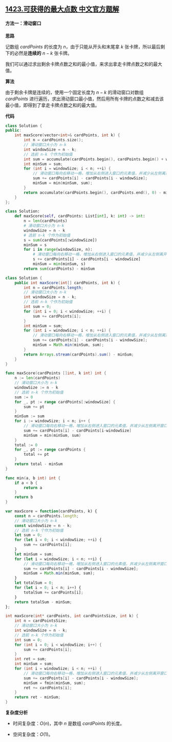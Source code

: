 ## [1423.可获得的最大点数 中文官方题解](https://leetcode.cn/problems/maximum-points-you-can-obtain-from-cards/solutions/100000/ke-huo-de-de-zui-da-dian-shu-by-leetcode-7je9)

#### 方法一：滑动窗口

**思路**

记数组 $\textit{cardPoints}$ 的长度为 $n$，由于只能从开头和末尾拿 $k$ 张卡牌，所以最后剩下的必然是**连续的** $n-k$ 张卡牌。

我们可以通过求出剩余卡牌点数之和的最小值，来求出拿走卡牌点数之和的最大值。

**算法**

由于剩余卡牌是连续的，使用一个固定长度为 $n-k$ 的滑动窗口对数组 $\textit{cardPoints}$ 进行遍历，求出滑动窗口最小值，然后用所有卡牌的点数之和减去该最小值，即得到了拿走卡牌点数之和的最大值。

**代码**

```C++ [sol1-C++]
class Solution {
public:
    int maxScore(vector<int>& cardPoints, int k) {
        int n = cardPoints.size();
        // 滑动窗口大小为 n-k
        int windowSize = n - k;
        // 选前 n-k 个作为初始值
        int sum = accumulate(cardPoints.begin(), cardPoints.begin() + windowSize, 0);
        int minSum = sum;
        for (int i = windowSize; i < n; ++i) {
            // 滑动窗口每向右移动一格，增加从右侧进入窗口的元素值，并减少从左侧离开窗口的元素值
            sum += cardPoints[i] - cardPoints[i - windowSize];
            minSum = min(minSum, sum);
        }
        return accumulate(cardPoints.begin(), cardPoints.end(), 0) - minSum;
    }
};
```

```Python [sol1-Python3]
class Solution:
    def maxScore(self, cardPoints: List[int], k: int) -> int:
        n = len(cardPoints)
        # 滑动窗口大小为 n-k
        windowSize = n - k
        # 选前 n-k 个作为初始值
        s = sum(cardPoints[:windowSize])
        minSum = s
        for i in range(windowSize, n):
            # 滑动窗口每向右移动一格，增加从右侧进入窗口的元素值，并减少从左侧离开窗口的元素值
            s += cardPoints[i] - cardPoints[i - windowSize]
            minSum = min(minSum, s)
        return sum(cardPoints) - minSum
```

```Java [sol1-Java]
class Solution {
    public int maxScore(int[] cardPoints, int k) {
        int n = cardPoints.length;
        // 滑动窗口大小为 n-k
        int windowSize = n - k;
        // 选前 n-k 个作为初始值
        int sum = 0;
        for (int i = 0; i < windowSize; ++i) {
            sum += cardPoints[i];
        }
        int minSum = sum;
        for (int i = windowSize; i < n; ++i) {
            // 滑动窗口每向右移动一格，增加从右侧进入窗口的元素值，并减少从左侧离开窗口的元素值
            sum += cardPoints[i] - cardPoints[i - windowSize];
            minSum = Math.min(minSum, sum);
        }
        return Arrays.stream(cardPoints).sum() - minSum;
    }
}
```

```go [sol1-Golang]
func maxScore(cardPoints []int, k int) int {
    n := len(cardPoints)
    // 滑动窗口大小为 n-k
    windowSize := n - k
    // 选前 n-k 个作为初始值
    sum := 0
    for _, pt := range cardPoints[:windowSize] {
        sum += pt
    }
    minSum := sum
    for i := windowSize; i < n; i++ {
        // 滑动窗口每向右移动一格，增加从右侧进入窗口的元素值，并减少从左侧离开窗口的元素值
        sum += cardPoints[i] - cardPoints[i-windowSize]
        minSum = min(minSum, sum)
    }
    total := 0
    for _, pt := range cardPoints {
        total += pt
    }
    return total - minSum
}

func min(a, b int) int {
    if a < b {
        return a
    }
    return b
}
```

```JavaScript [sol1-JavaScript]
var maxScore = function(cardPoints, k) {
    const n = cardPoints.length;
    // 滑动窗口大小为 n-k
    const windowSize = n - k;
    // 选前 n-k 个作为初始值
    let sum = 0;
    for (let i = 0; i < windowSize; ++i) {
        sum += cardPoints[i];
    }
    let minSum = sum;
    for (let i = windowSize; i < n; ++i) {
        // 滑动窗口每向右移动一格，增加从右侧进入窗口的元素值，并减少从左侧离开窗口的元素值
        sum += cardPoints[i] - cardPoints[i - windowSize];
        minSum = Math.min(minSum, sum);
    }
    let totalSum = 0;
    for (let i = 0; i < n; i++) {
        totalSum += cardPoints[i];
    }
    return totalSum - minSum;
};
```

```C [sol1-C]
int maxScore(int* cardPoints, int cardPointsSize, int k) {
    int n = cardPointsSize;
    // 滑动窗口大小为 n-k
    int windowSize = n - k;
    // 选前 n-k 个作为初始值
    int sum = 0;
    for (int i = 0; i < windowSize; i++) {
        sum += cardPoints[i];
    }
    int ret = sum;
    int minSum = sum;
    for (int i = windowSize; i < n; ++i) {
        // 滑动窗口每向右移动一格，增加从右侧进入窗口的元素值，并减少从左侧离开窗口的元素值
        sum += cardPoints[i] - cardPoints[i - windowSize];
        minSum = fmin(minSum, sum);
        ret += cardPoints[i];
    }
    return ret - minSum;
}
```

**复杂度分析**

- 时间复杂度：$O(n)$，其中 $n$ 是数组 $\textit{cardPoints}$ 的长度。

- 空间复杂度：$O(1)$。
